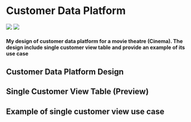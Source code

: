 # Customer Data Platform
[![](https://img.shields.io/badge/-Concept-blue)](#) [![](https://img.shields.io/badge/-Presentation-blue)](#)
#### My design of customer data platform for a movie theatre (Cinema). The design include single customer view table and provide an example of its use case
## Customer Data Platform Design 
## Single Customer View Table (Preview)
## Example of single customer view use case
